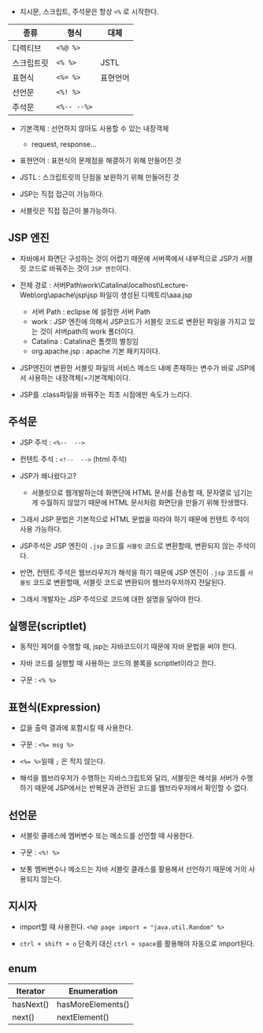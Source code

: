 - 지시문, 스크립트, 주석문은 항상 `<%` 로 시작한다.

|종류      |형식       |대체|
|----------|-----------|----|
|디렉티브  |`<%@ %>`   ||
|스크립트릿|`<% %>`    |JSTL|
|표현식    |`<%= %>`   |표현언어|
|선언문    |`<%! %>`   ||
|주석문    |`<%-- --%>`||



- 기본객체 : 선언하지 않아도 사용할 수 있는 내장객체 
  - request, response...

- 표현언어 : 표현식의 문제점을 해결하기 위해 만들어진 것

- JSTL : 스크립트릿의 단점을 보완하기 위해 만들어진 것



- JSP는 직접 접근이 가능하다.

- 서블릿은 직접 접근이 불가능하다.



## JSP 엔진

- 자바에서 화면단 구성하는 것이 어렵기 때문에 서버쪽에서 내부적으로 JSP가 서블릿 코드로 바꿔주는 것이 `JSP 엔진`이다. 

- 전체 경로 : 서버Path\work\Catalina\localhost\Lecture-Web\org\apache\jsp\jsp 파일이 생성된 디렉토리\aaa.jsp
  - 서버 Path : eclipse 에 설정한 서버 Path
  - work : JSP 엔진에 의해서 JSP코드가 서블릿 코드로 변환된 파일을 가지고 있는 것이 서버path의 work 폴더이다.
  - Catalina : Catalina은 톰캣의 별칭임
  - org.apache.jsp : apache 기본 패키지이다.

- JSP엔진이 변환한 서블릿 파일의 서비스 메소드 내에 존재하는 변수가 바로 JSP에서 사용하는 내장객체(=기본객체)이다.

- JSP를 .class파일을 바꿔주는 최초 시점에만 속도가 느리다.


## 주석문

- JSP 주석 : `<%--  -->`

- 컨텐트 주석 : `<!--  -->` (html 주석)


- JSP가 왜나왔다고? 
  - 서블릿으로 웹개발하는데 화면단에 HTML 문서를 전송할 때, 문자열로 넘기는게 수월하지 않았기 때문에 HTML 문서처럼 화면단을 만들기 위해 탄생했다. 

- 그래서 JSP 문법은 기본적으로 HTML 문법을 따라야 하기 때문에 컨텐트 주석이 사용 가능하다.



- JSP주석은 JSP 엔진이 `.jsp` 코드를 `서블릿` 코드로 변환할때, 변환되지 않는 주석이다.

- 반면, 컨텐트 주석은 웹브라우저가 해석을 하기 때문에 JSP 엔진이 `.jsp` 코드를 `서블릿` 코드로 변환할때, 서블릿 코드로 변환되어 웹브라우저까지 전달된다.

- 그래서 개발자는 JSP 주석으로 코드에 대한 설명을 달아야 한다. 




## 실행문(scriptlet)

- 동적인 제어를 수행할 때, jsp는 자바코드이기 때문에 자바 문법을 써야 한다. 

- 자바 코드를 실행할 때 사용하는 코드의 블록을 scriptlet이라고 한다. 

- 구문 : `<% %>`



## 표현식(Expression)

- 값을 출력 결과에 포함시킬 때 사용한다. 

- 구문 : `<%= msg %>`

- `<%= %>`일때 `;` 은 적지 않는다.

- 해석을 웹브라우저가 수행하는 자바스크립트와 달리, 서블릿은 해석을 서버가 수행하기 때문에 JSP에서는 반복문과 관련된 코드를 웹브라우저에서 확인할 수 없다.



## 선언문

- 서블릿 클래스에 멤버변수 또는 메소드를 선언할 때 사용한다. 

- 구문 : `<%! %>`

- 보통 멤버변수나 메소드는 자바 서블릿 클래스를 활용해서 선언하기 때문에 거의 사용되지 않는다.


## 지시자

- import할 때 사용한다. `<%@ page import = "java.util.Random" %>`

- `ctrl + shift + o` 단축키 대신 `ctrl + space`를 활용해야 자동으로 import된다. 



## enum 

|Iterator |Enumeration      |
|---------|-----------------|
|hasNext()|hasMoreElements()|
|next()   |nextElement()    |
